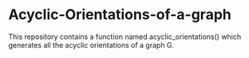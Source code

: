 # Acyclic-Orientations-of-a-graph
This repository contains a function named acyclic_orientations() which generates all the acyclic orientations of a graph G.
